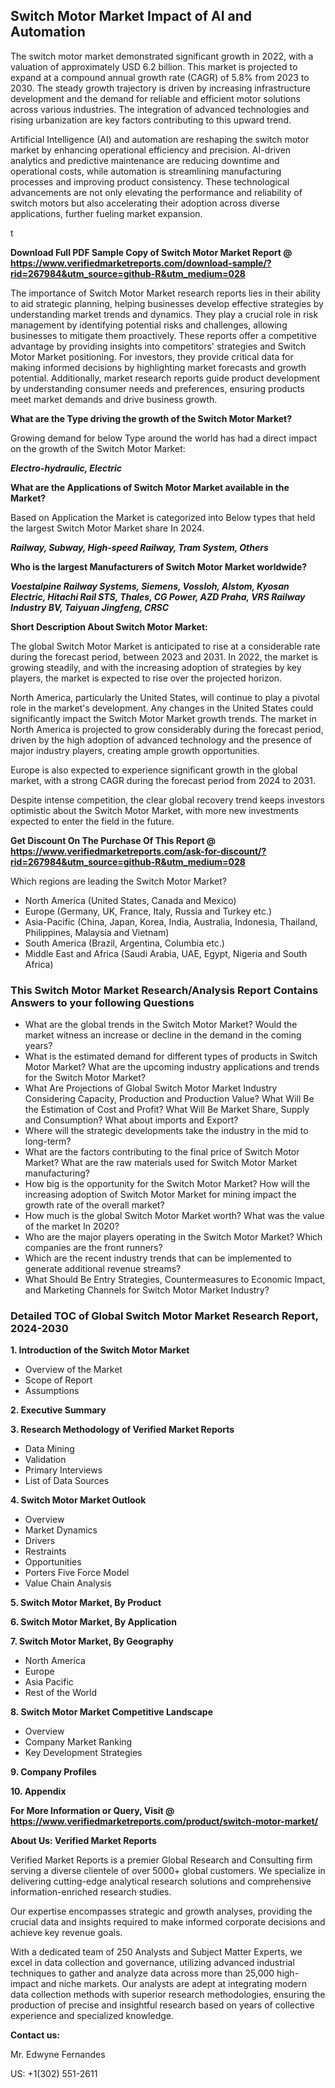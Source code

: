 <h2>Switch Motor Market Impact of AI and Automation</h2><p>The switch motor market demonstrated significant growth in 2022, with a valuation of approximately USD 6.2 billion. This market is projected to expand at a compound annual growth rate (CAGR) of 5.8% from 2023 to 2030. The steady growth trajectory is driven by increasing infrastructure development and the demand for reliable and efficient motor solutions across various industries. The integration of advanced technologies and rising urbanization are key factors contributing to this upward trend.</p><p>Artificial Intelligence (AI) and automation are reshaping the switch motor market by enhancing operational efficiency and precision. AI-driven analytics and predictive maintenance are reducing downtime and operational costs, while automation is streamlining manufacturing processes and improving product consistency. These technological advancements are not only elevating the performance and reliability of switch motors but also accelerating their adoption across diverse applications, further fueling market expansion.</p>t</p><p id="" class=""><strong>Download Full PDF Sample Copy of Switch Motor Market Report @ <a href="https://www.verifiedmarketreports.com/download-sample/?rid=267984&utm_source=github-R&utm_medium=028" target="_blank">https://www.verifiedmarketreports.com/download-sample/?rid=267984&utm_source=github-R&utm_medium=028</a></strong></p><p>The importance of&nbsp;Switch Motor Market research reports lies in their ability to aid strategic planning, helping businesses develop effective strategies by understanding market trends and dynamics. They play a crucial role in risk management by identifying potential risks and challenges, allowing businesses to mitigate them proactively. These reports offer a competitive advantage by providing insights into competitors' strategies and Switch Motor Market positioning. For investors, they provide critical data for making informed decisions by highlighting market forecasts and growth potential. Additionally, market research reports guide product development by understanding consumer needs and preferences, ensuring products meet market demands and drive business growth.</p><p><strong>What are the&nbsp;Type driving the growth of the Switch Motor Market?</strong></p><p id="" class="">Growing demand for below Type around the world has had a direct impact on the growth of the Switch Motor Market:</p><em><strong>Electro-hydraulic, Electric</strong></em></p><strong>What are the&nbsp;Applications&nbsp;of Switch Motor Market available in the Market?</strong></p><p id="" class="">Based on Application the Market is categorized into Below types that held the largest Switch Motor Market share In 2024.</p><em><strong>Railway, Subway, High-speed Railway, Tram System, Others</strong></em></p><strong>Who is the largest Manufacturers of Switch Motor Market worldwide?</strong></p><p><em><strong>Voestalpine Railway Systems, Siemens, Vossloh, Alstom, Kyosan Electric, Hitachi Rail STS, Thales, CG Power, AZD Praha, VRS Railway Industry BV, Taiyuan Jingfeng, CRSC</strong></em></p><p id="" class=""><strong>Short Description About Switch Motor Market:</strong></p><p>The global Switch Motor Market is anticipated to rise at a considerable rate during the forecast period, between 2023 and 2031. In 2022, the market is growing steadily, and with the increasing adoption of strategies by key players, the market is expected to rise over the projected horizon.</p><p>North America, particularly the United States, will continue to play a pivotal role in the market's development. Any changes in the United States could significantly impact the Switch Motor Market growth trends. The market in North America is projected to grow considerably during the forecast period, driven by the high adoption of advanced technology and the presence of major industry players, creating ample growth opportunities.</p><p>Europe is also expected to experience significant growth in the global market, with a strong CAGR during the forecast period from 2024 to 2031.</p><p>Despite intense competition, the clear global recovery trend keeps investors optimistic about the Switch Motor Market, with more new investments expected to enter the field in the future.</p><p id="" class=""><strong>Get Discount On The Purchase Of This Report @ <a href="https://www.verifiedmarketreports.com/ask-for-discount/?rid=267984&utm_source=github-R&utm_medium=028" target="_blank">https://www.verifiedmarketreports.com/ask-for-discount/?rid=267984&utm_source=github-R&utm_medium=028</a></strong></p>Which regions are leading the Switch Motor Market?</p><ul><li>North America (United States, Canada and Mexico)</li><li>Europe (Germany, UK, France, Italy, Russia and Turkey etc.)</li><li>Asia-Pacific (China, Japan, Korea, India, Australia, Indonesia, Thailand, Philippines, Malaysia and Vietnam)</li><li>South America (Brazil, Argentina, Columbia etc.)</li><li>Middle East and Africa (Saudi Arabia, UAE, Egypt, Nigeria and South Africa)</li></ul><h3 id="" class="">This Switch Motor Market Research/Analysis Report Contains Answers to your following Questions</h3><ul><li>What are the global trends in the Switch Motor Market? Would the market witness an increase or decline in the demand in the coming years?</li><li>What is the estimated demand for different types of products in Switch Motor Market? What are the upcoming industry applications and trends for the Switch Motor Market?</li><li>What Are Projections of Global Switch Motor Market Industry Considering Capacity, Production and Production Value? What Will Be the Estimation of Cost and Profit? What Will Be Market Share, Supply and Consumption? What about imports and Export?</li><li>Where will the strategic developments take the industry in the mid to long-term?</li><li>What are the factors contributing to the final price of Switch Motor Market? What are the raw materials used for Switch Motor Market manufacturing?</li><li>How big is the opportunity for the Switch Motor Market? How will the increasing adoption of Switch Motor Market for mining impact the growth rate of the overall market?</li><li>How much is the global Switch Motor Market worth? What was the value of the market In 2020?</li><li>Who are the major players operating in the Switch Motor Market? Which companies are the front runners?</li><li>Which are the recent industry trends that can be implemented to generate additional revenue streams?</li><li>What Should Be Entry Strategies, Countermeasures to Economic Impact, and Marketing Channels for Switch Motor Market Industry?</li></ul><h3 id="" class="">Detailed TOC of Global Switch Motor Market Research Report, 2024-2030</h3><p id="" class=""><strong>1. Introduction of the Switch Motor Market</strong></p><ul><li>Overview of the Market</li><li>Scope of Report</li><li>Assumptions</li></ul><p id="" class=""><strong>2. Executive Summary</strong></p><p id="" class=""><strong>3. Research Methodology of Verified Market Reports</strong></p><ul><li>Data Mining</li><li>Validation</li><li>Primary Interviews</li><li>List of Data Sources</li></ul><p id="" class=""><strong>4. Switch Motor Market Outlook</strong></p><ul><li>Overview</li><li>Market Dynamics</li><li>Drivers</li><li>Restraints</li><li>Opportunities</li><li>Porters Five Force Model</li><li>Value Chain Analysis</li></ul><p id="" class=""><strong>5. Switch Motor Market, By Product</strong></p><p id="" class=""><strong>6. Switch Motor Market, By Application</strong></p><p id="" class=""><strong>7. Switch Motor Market, By Geography</strong></p><ul><li>North America</li><li>Europe</li><li>Asia Pacific</li><li>Rest of the World</li></ul><p id="" class=""><strong>8. Switch Motor Market Competitive Landscape</strong></p><ul><li>Overview</li><li>Company Market Ranking</li><li>Key Development Strategies</li></ul><p id="" class=""><strong>9. Company Profiles</strong></p><p id="" class=""><strong>10. Appendix</strong></p><p id="" class=""><strong>For More Information or Query, Visit @ <a href="https://www.verifiedmarketreports.com/product/switch-motor-market/" target="_blank">https://www.verifiedmarketreports.com/product/switch-motor-market/</a></strong></p><p id="" class=""><strong>About Us: Verified Market Reports</strong></p><p id="" class="">Verified Market Reports is a premier Global Research and Consulting firm serving a diverse clientele of over 5000+ global customers. We specialize in delivering cutting-edge analytical research solutions and comprehensive information-enriched research studies.</p><p id="" class="">Our expertise encompasses strategic and growth analyses, providing the crucial data and insights required to make informed corporate decisions and achieve key revenue goals.</p><p id="" class="">With a dedicated team of 250 Analysts and Subject Matter Experts, we excel in data collection and governance, utilizing advanced industrial techniques to gather and analyze data across more than 25,000 high-impact and niche markets. Our analysts are adept at integrating modern data collection methods with superior research methodologies, ensuring the production of precise and insightful research based on years of collective experience and specialized knowledge.</p><p id="" class=""><strong>Contact us:</strong></p><p id="" class="">Mr. Edwyne Fernandes</p><p id="" class="">US: +1(302) 551-2611</p>